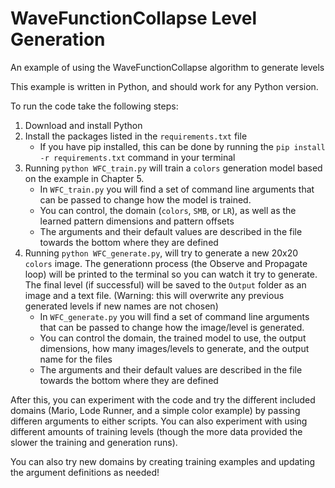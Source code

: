 # WaveFunctionCollapse Level Generation
An example of using the WaveFunctionCollapse algorithm to generate levels

This example is written in Python, and should work for any Python version. 

To run the code take the following steps: 

1. Download and install Python
2. Install the packages listed in the `requirements.txt` file
    - If you have pip installed, this can be done by running the `pip install -r requirements.txt` command in your terminal
3. Running `python WFC_train.py` will train a `colors` generation model based on the example in Chapter 5.
    - In `WFC_train.py` you will find a set of command line arguments that can be passed to change how the model is trained.
    - You can control, the domain (`colors`, `SMB`, or `LR`), as well as the learned pattern dimensions and pattern offsets
    - The arguments and their default values are  described in the file towards the bottom where they are defined
4. Running `python WFC_generate.py`, will try to generate a new 20x20 `colors` image. The generationn process (the Observe and Propagate loop) will be printed to the terminal so you can watch it try to generate. The final level (if successful) will be saved to the `Output` folder as an image and a text file. (Warning: this will overwrite any previous generated levels if new names are not chosen)
    - In `WFC_generate.py` you will find a set of command line arguments that can be passed to change how the image/level is generated.
    - You can control the domain, the trained model to use, the output dimensions, how many images/levels to generate, and the output name for the files
    - The arguments and their default values are  described in the file towards the bottom where they are defined


After this, you can experiment with the code and try the different included domains (Mario, Lode Runner, and a simple color example) by passing differen arguments to either scripts. You can also experiment with using different amounts of training levels (though the more data provided the slower the training and generation runs).

You can also try new domains by creating training examples and updating the argument definitions as needed!